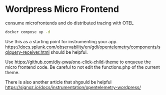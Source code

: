 # Wordpress Micro Frontend
consume microfrontends and do distributed tracing with OTEL 

```bash
docker compose up -d
```

Use this as a starting point for instrumenting your app. https://docs.splunk.com/observability/en/gdi/opentelemetry/components/sqlquery-receiver.html should be helpful.

Use https://github.com/diy-pwa/one-click-child-theme to enqueue the micro frontend code. Be careful to not edit the functions.php of the current theme.

There is also another article that shgould be helpful https://signoz.io/docs/instrumentation/opentelemetry-wordpress/
